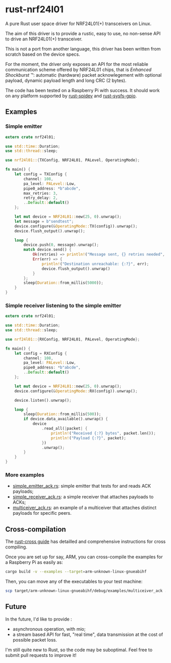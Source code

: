 # rust-nrf24l01

A pure Rust user space driver for NRF24L01(+) transceivers on Linux.

The aim of this driver is to provide a rustic, easy to use, no non-sense
API to drive an NRF24L01(+) transceiver.

This is not a port from another language, this driver has been written from scratch
based on the device specs.

For the moment, the driver only exposes an API for the most reliable communication
scheme offered by NRF24L01 chips, that is _Enhanced Shockburst_ ™:
automatic (hardware) packet acknowlegement with optional payload, dynamic payload length and
long CRC (2 bytes).

The code has been tested on a Raspberry Pi with success. It should work on any platform supported
by [rust-spidev][1] and [rust-sysfs-gpio][2].

[1]: https://github.com/rust-embedded/rust-spidev
[2]: https://github.com/rust-embedded/rust-sysfs-gpio

## Examples

### Simple emitter

```rust
extern crate nrf24l01;

use std::time::Duration;
use std::thread::sleep;

use nrf24l01::{TXConfig, NRF24L01, PALevel, OperatingMode};

fn main() {
    let config = TXConfig {
        channel: 108,
        pa_level: PALevel::Low,
        pipe0_address: *b"abcde",
        max_retries: 3,
        retry_delay: 2,
        ..Default::default()
    };

    let mut device = NRF24L01::new(25, 0).unwrap();
    let message = b"sendtest";
    device.configure(&OperatingMode::TX(config)).unwrap();
    device.flush_output().unwrap();

    loop {
        device.push(0, message).unwrap();
        match device.send() {
            Ok(retries) => println!("Message sent, {} retries needed", retries),
            Err(err) => {
                println!("Destination unreachable: {:?}", err);
                device.flush_output().unwrap()
            }
        };
        sleep(Duration::from_millis(5000));
    }
}
```

### Simple receiver listening to the simple emitter

```rust
extern crate nrf24l01;

use std::time::Duration;
use std::thread::sleep;

use nrf24l01::{RXConfig, NRF24L01, PALevel, OperatingMode};

fn main() {
    let config = RXConfig {
        channel: 108,
        pa_level: PALevel::Low,
        pipe0_address: *b"abcde",
        ..Default::default()
    };

    let mut device = NRF24L01::new(25, 0).unwrap();
    device.configure(&OperatingMode::RX(config)).unwrap();

    device.listen().unwrap();

    loop {
        sleep(Duration::from_millis(500));
        if device.data_available().unwrap() {
            device
                .read_all(|packet| {
                    println!("Received {:?} bytes", packet.len());
                    println!("Payload {:?}", packet);
                })
                .unwrap();
        }
    }
}
```

### More examples

* [simple_emitter_ack.rs](https://github.com/rtxm/rust-nrf24l01/blob/master/examples/simple_emitter_ack.rs): simple emitter that tests for and reads ACK payloads;
* [simple_receiver_ack.rs](https://github.com/rtxm/rust-nrf24l01/blob/master/examples/simple_receiver_ack.rs): a simple receiver that attaches payloads to ACKs;
* [multiceiver_ack.rs](https://github.com/rtxm/rust-nrf24l01/blob/master/examples/multiceiver_ack.rs): an example of a multiceiver that attaches distinct payloads for specific peers.

## Cross-compilation

The [rust-cross guide][3] has detailled and comprehensive instructions for cross compiling.

[3]: https://github.com/japaric/rust-cross

Once you are set up for say, ARM, you can cross-compile the examples for a Raspberry Pi as easily as:

```bash
cargo build -v --examples --target=arm-unknown-linux-gnueabihf
```

Then, you can move any of the executables to your test machine:

```bash
scp target/arm-unknown-linux-gnueabihf/debug/examples/multiceiver_ack ...
```

## Future

In the future, I'd like to provide :

* asynchronous operation, with mio;
* a stream based API for fast, "real time", data transmission
at the cost of possible packet loss.

I'm still quite new to Rust, so the code may be suboptimal. Feel free to submit pull requests to improve it!
